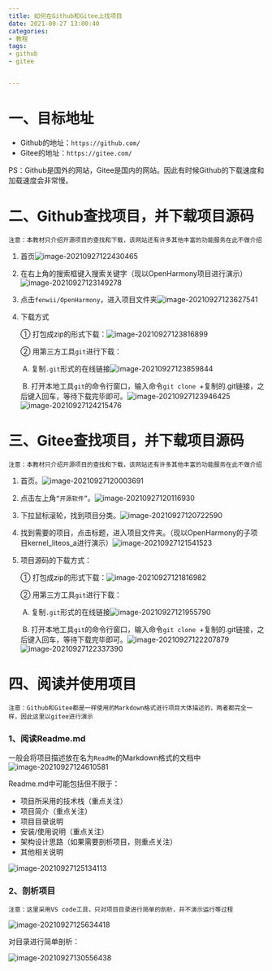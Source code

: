```yaml
---
title: 如何在Github和Gitee上找项目
date: 2021-09-27 13:00:40
categories:
- 教程
tags:
- github
- gitee


---
```




# 一、目标地址

- Github的地址：`https://github.com/`
- Gitee的地址：`https://gitee.com/`

PS：Github是国外的网站，Gitee是国内的网站。因此有时候Github的下载速度和加载速度会非常慢。





# 二、Github查找项目，并下载项目源码

`注意：本教材只介绍开源项目的查找和下载，该网站还有许多其他丰富的功能服务在此不做介绍`



1. 首页![image-20210927122430465](%E5%A6%82%E4%BD%95%E5%9C%A8Github%E5%92%8CGitee%E4%B8%8A%E6%89%BE%E9%A1%B9%E7%9B%AE/image-20210927122430465.png)

2. 在右上角的搜索框键入搜索关键字（现以OpenHarmony项目进行演示）![image-20210927123149278](%E5%A6%82%E4%BD%95%E5%9C%A8Github%E5%92%8CGitee%E4%B8%8A%E6%89%BE%E9%A1%B9%E7%9B%AE/image-20210927123149278.png)

3. 点击`fenwii/OpenHarmony`，进入项目文件夹![image-20210927123627541](%E5%A6%82%E4%BD%95%E5%9C%A8Github%E5%92%8CGitee%E4%B8%8A%E6%89%BE%E9%A1%B9%E7%9B%AE/image-20210927123627541.png)

4. 下载方式

   ① 打包成zip的形式下载：![image-20210927123816899](%E5%A6%82%E4%BD%95%E5%9C%A8Github%E5%92%8CGitee%E4%B8%8A%E6%89%BE%E9%A1%B9%E7%9B%AE/image-20210927123816899.png)

   ② 用第三方工具`git`进行下载：

   ​	A. 复制`.git`形式的在线链接![image-20210927123859844](%E5%A6%82%E4%BD%95%E5%9C%A8Github%E5%92%8CGitee%E4%B8%8A%E6%89%BE%E9%A1%B9%E7%9B%AE/image-20210927123859844.png)

   ​	B. 打开本地工具`git`的命令行窗口，输入命令`git clone `+复制的.git链接，之后键入回车，等待下载完毕即可。![image-20210927123946425](%E5%A6%82%E4%BD%95%E5%9C%A8Github%E5%92%8CGitee%E4%B8%8A%E6%89%BE%E9%A1%B9%E7%9B%AE/image-20210927123946425.png) ![image-20210927124215476](%E5%A6%82%E4%BD%95%E5%9C%A8Github%E5%92%8CGitee%E4%B8%8A%E6%89%BE%E9%A1%B9%E7%9B%AE/image-20210927124215476.png)





# 三、Gitee查找项目，并下载项目源码

`注意：本教材只介绍开源项目的查找和下载，该网站还有许多其他丰富的功能服务在此不做介绍`

1. 首页。![image-20210927120003691](%E5%A6%82%E4%BD%95%E5%9C%A8Github%E5%92%8CGitee%E4%B8%8A%E6%89%BE%E9%A1%B9%E7%9B%AE/image-20210927120003691.png)

2. 点击左上角`“开源软件”`。![image-20210927120116930](%E5%A6%82%E4%BD%95%E5%9C%A8Github%E5%92%8CGitee%E4%B8%8A%E6%89%BE%E9%A1%B9%E7%9B%AE/image-20210927120116930.png)

3. 下拉鼠标滚轮，找到项目分类。![image-20210927120722590](%E5%A6%82%E4%BD%95%E5%9C%A8Github%E5%92%8CGitee%E4%B8%8A%E6%89%BE%E9%A1%B9%E7%9B%AE/image-20210927120722590.png)

4. 找到需要的项目，点击标题，进入项目文件夹。（现以OpenHarmony的子项目kernel_liteos_a进行演示）![image-20210927121541523](%E5%A6%82%E4%BD%95%E5%9C%A8Github%E5%92%8CGitee%E4%B8%8A%E6%89%BE%E9%A1%B9%E7%9B%AE/image-20210927121541523.png)

5. 项目源码的下载方式：

   ① 打包成zip的形式下载：![image-20210927121816982](%E5%A6%82%E4%BD%95%E5%9C%A8Github%E5%92%8CGitee%E4%B8%8A%E6%89%BE%E9%A1%B9%E7%9B%AE/image-20210927121816982.png)

   ② 用第三方工具`git`进行下载：

   ​	A. 复制`.git`形式的在线链接![image-20210927121955790](%E5%A6%82%E4%BD%95%E5%9C%A8Github%E5%92%8CGitee%E4%B8%8A%E6%89%BE%E9%A1%B9%E7%9B%AE/image-20210927121955790.png)

   ​	B. 打开本地工具`git`的命令行窗口，输入命令`git clone `+复制的.git链接，之后键入回车，等待下载完毕即可。![image-20210927122207879](%E5%A6%82%E4%BD%95%E5%9C%A8Github%E5%92%8CGitee%E4%B8%8A%E6%89%BE%E9%A1%B9%E7%9B%AE/image-20210927122207879.png) ![image-20210927122337390](%E5%A6%82%E4%BD%95%E5%9C%A8Github%E5%92%8CGitee%E4%B8%8A%E6%89%BE%E9%A1%B9%E7%9B%AE/image-20210927122337390.png)



# 四、阅读并使用项目

`注意：Github和Gitee都是一样使用的Markdown格式进行项目大体描述的，两者都完全一样，因此这里以gitee进行演示`

### 1、阅读Readme.md

一般会将项目描述放在名为`ReadMe`的Markdown格式的文档中![image-20210927124610581](%E5%A6%82%E4%BD%95%E5%9C%A8Github%E5%92%8CGitee%E4%B8%8A%E6%89%BE%E9%A1%B9%E7%9B%AE/image-20210927124610581.png)



Readme.md中可能包括但不限于：

- 项目所采用的技术栈（重点关注）
- 项目简介（重点关注）
- 项目目录说明
- 安装/使用说明（重点关注）
- 架构设计思路（如果需要剖析项目，则重点关注）
- 其他相关说明

![image-20210927125134113](%E5%A6%82%E4%BD%95%E5%9C%A8Github%E5%92%8CGitee%E4%B8%8A%E6%89%BE%E9%A1%B9%E7%9B%AE/image-20210927125134113.png)

### 2、剖析项目

`注意：这里采用VS code工具，只对项目目录进行简单的剖析，并不演示运行等过程`

![image-20210927125634418](%E5%A6%82%E4%BD%95%E5%9C%A8Github%E5%92%8CGitee%E4%B8%8A%E6%89%BE%E9%A1%B9%E7%9B%AE/image-20210927125634418.png)



对目录进行简单剖析：

![image-20210927130556438](%E5%A6%82%E4%BD%95%E5%9C%A8Github%E5%92%8CGitee%E4%B8%8A%E6%89%BE%E9%A1%B9%E7%9B%AE/image-20210927130556438.png)

